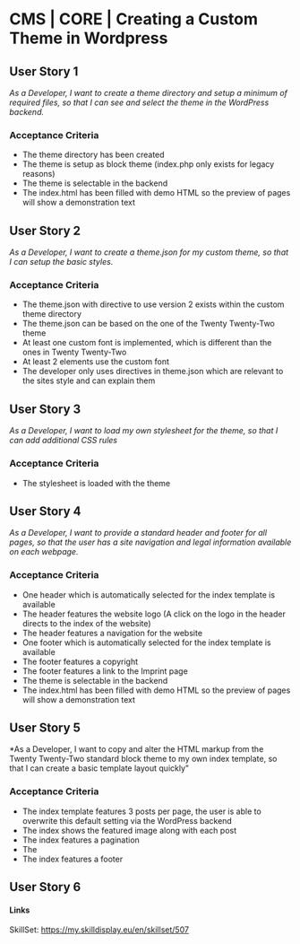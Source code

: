 # CMS | CORE | Creating a Custom Theme in Wordpress
## User Story 1
*As a Developer, I want to create a theme directory and setup a minimum of required files, so that I can see and select the theme in the WordPress backend.*

### Acceptance Criteria
- The theme directory has been created
- The theme is setup as block theme (index.php only exists for legacy reasons)
- The theme is selectable in the backend
- The index.html has been filled with demo HTML so the preview of pages will show a demonstration text

## User Story 2
*As a Developer, I want to create a theme.json for my custom theme, so that I can setup the basic styles.*

### Acceptance Criteria
- The theme.json with directive to use version 2 exists within the custom theme directory
- The theme.json can be based on the one of the Twenty Twenty-Two theme
- At least one custom font is implemented, which is different than the ones in Twenty Twenty-Two
- At least 2 elements use the custom font
- The developer only uses directives in theme.json which are relevant to the sites style and can explain them

## User Story 3
*As a Developer, I want to load my own stylesheet for the theme, so that I can add additional CSS rules*

### Acceptance Criteria
- The stylesheet is loaded with the theme

## User Story 4
*As a Developer, I want to provide a standard header and footer for all pages, so that the user has a site navigation and legal information available on each webpage.*

### Acceptance Criteria
- One header which is automatically selected for the index template is available
- The header features the website logo (A click on the logo in the header directs to the index of the website)
- The header features a navigation for the website
- One footer which is automatically selected for the index template is available
- The footer features a copyright
- The footer features a link to the Imprint page 
- The theme is selectable in the backend
- The index.html has been filled with demo HTML so the preview of pages will show a demonstration text

## User Story 5
*As a Developer, I want to copy and alter the HTML markup from the Twenty Twenty-Two standard block theme to my own index template, so that I can create a basic template layout quickly"

### Acceptance Criteria
- The index template features 3 posts per page, the user is able to overwrite this default setting via the WordPress backend
- The index shows the featured image along with each post
- The index features a pagination
- The
- The index features a footer

## User Story 6


#### Links
SkillSet: https://my.skilldisplay.eu/en/skillset/507
